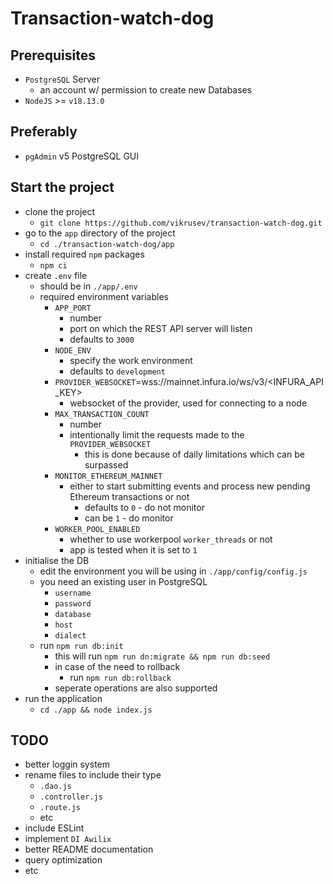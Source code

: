 # Transaction-watch-dog

## Prerequisites

* `PostgreSQL` Server
    * an account w/ permission to create new Databases
* `NodeJS` >= `v18.13.0`

## Preferably

* `pgAdmin` v5 PostgreSQL GUI

## Start the project

* clone the project
    * `git clone https://github.com/vikrusev/transaction-watch-dog.git`
* go to the `app` directory of the project
    * `cd ./transaction-watch-dog/app`
* install required `npm` packages
    * `npm ci`
* create `.env` file
    * should be in `./app/.env`
    * required environment variables
        * `APP_PORT`
            * number
            * port on which the REST API server will listen
            * defaults to `3000`
        * `NODE_ENV`
            * specify the work environment
            * defaults to `development`
        * `PROVIDER_WEBSOCKET`=wss://mainnet.infura.io/ws/v3/<INFURA_API_KEY>
            * websocket of the provider, used for connecting to a node
        * `MAX_TRANSACTION_COUNT`
            * number
            * intentionally limit the requests made to the `PROVIDER_WEBSOCKET`
                * this is done because of daily limitations which can be surpassed
        * `MONITOR_ETHEREUM_MAINNET`
            * either to start submitting events and process new pending Ethereum transactions or not
                * defaults to `0` - do not monitor
                * can be `1` - do monitor
        * `WORKER_POOL_ENABLED`
            * whether to use workerpool `worker_threads` or not
            * app is tested when it is set to `1`
* initialise the DB
    * edit the environment you will be using in `./app/config/config.js`
    * you need an existing user in PostgreSQL
        * `username`
        * `password`
        * `database`
        * `host`
        * `dialect`
    * run `npm run db:init`
        * this will run `npm run dn:migrate && npm run db:seed`
        * in case of the need to rollback
            * run `npm run db:rollback`
        * seperate operations are also supported
* run the application
    * `cd ./app && node index.js`

## TODO

* better loggin system
* rename files to include their type
    * `.dao.js`
    * `.controller.js`
    * `.route.js`
    * etc
* include ESLint
* implement `DI Awilix`
* better README documentation
* query optimization
* etc
